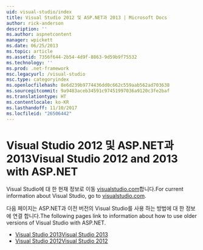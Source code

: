 ```yaml
---
uid: visual-studio/index
title: Visual Studio 2012 및 ASP.NET과 2013 | Microsoft Docs
author: rick-anderson
description: ''
ms.author: aspnetcontent
manager: wpickett
ms.date: 06/25/2013
ms.topic: article
ms.assetid: 7356f644-2b54-4d9f-8863-9d59b9f75532
ms.technology: ''
ms.prod: .net-framework
msc.legacyurl: /visual-studio
msc.type: categoryindex
ms.openlocfilehash: 8e6d239b9774436dd0c662c559aab562ad703638
ms.sourcegitcommit: 9a9483aceb34591c97451997036a9120c3fe2baf
ms.translationtype: HT
ms.contentlocale: ko-KR
ms.lasthandoff: 11/10/2017
ms.locfileid: "26506442"
---
```

# <a name="visual-studio-2012-and-2013-with-aspnet"></a><span data-ttu-id="10de7-102">Visual Studio 2012 및 ASP.NET과 2013</span><span class="sxs-lookup"><span data-stu-id="10de7-102">Visual Studio 2012 and 2013 with ASP.NET</span></span>

<span data-ttu-id="10de7-103">Visual Studio에 대 한 현재 정보로 이동 [visualstudio.com](https://www.visualstudio.com)합니다.</span><span class="sxs-lookup"><span data-stu-id="10de7-103">For current information about Visual Studio, go to [visualstudio.com](https://www.visualstudio.com).</span></span>

<span data-ttu-id="10de7-104">다음 페이지는 ASP.NET과 이전 버전의 Visual Studio를 사용 하는 방법에 대 한 정보에 연결 합니다.</span><span class="sxs-lookup"><span data-stu-id="10de7-104">The following pages link to information about how to use older versions of Visual Studio with ASP.NET.</span></span>

- [<span data-ttu-id="10de7-105">Visual Studio 2013</span><span class="sxs-lookup"><span data-stu-id="10de7-105">Visual Studio 2013</span></span>](overview/2013/index.md)
- [<span data-ttu-id="10de7-106">Visual Studio 2012</span><span class="sxs-lookup"><span data-stu-id="10de7-106">Visual Studio 2012</span></span>](overview/2012/index.md)
